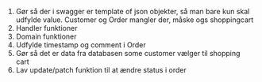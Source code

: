 1. Gør så der i swagger er template of json objekter, så man bare kun skal udfylde value. Customer og Order mangler der, måske ogs shoppingcart
2. Handler funktioner
3. Domain funktioner
4. Udfylde timestamp og comment i Order
5. Gør så det er data fra databasen some customer vælger til shopping cart
6. Lav update/patch funktion til at ændre status i order
